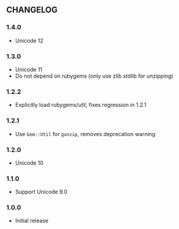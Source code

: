 ## CHANGELOG

### 1.4.0

* Unicode 12

### 1.3.0

* Unicode 11
* Do not depend on rubygems (only use zlib stdlib for unzipping)

### 1.2.2

* Explicitly load rubygems/util, fixes regression in 1.2.1

### 1.2.1

* Use `Gem::Util` for `gunzip`, removes deprecation warning

### 1.2.0

* Unicode 10

### 1.1.0

* Support Unicode 9.0

### 1.0.0

* Initial release

